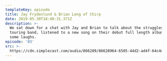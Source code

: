```yaml
---
templateKey: episode
title: Jay Frydenlund & Brian Long of Chirp
date: 2019-05-30T18:40:31.371Z
description: >-
  We sat down for a chat with Jay and Brian to talk about the struggles of a
  touring band, listened to a new song on their debut full length album, and had
  some laughs. 
episode: '03'
src: >-
  https://cdn.simplecast.com/audio/866289/86628964-6505-44d2-ad4f-64c4d595e3bd/a6ab9ca5-3c8a-467b-971e-dc1624926b88/Life_Through_Music_Episode_002_Jay_Frydenlund_and_Brian_Long_of_Chirp_FINAL_tc.mp3
---
```


